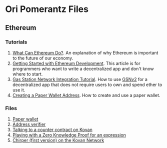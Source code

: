 # Ori Pomerantz Files


## Ethereum

### Tutorials

1. [What Can Ethereum Do?](https://github.com/qbzzt/etherdocs/blob/master/what_can_Ethereum_do.md). An explanation of why
Ethereum is important to the future of our economy.
1. [Getting Started with Ethereum Development](https://github.com/qbzzt/etherdocs/tree/master/startingout). This article is 
for programmers who want to write a decentralized app and don't know where to start.
1. [Gas Station Network Integration Tutorial](https://docs.opengsn.org/tutorials/index.html). How to use 
[GSNv2](https://www.opengsn.org/) for a decentralized app that does not require users to own and spend ether to use it.
1. [Creating a Paper Wallet Address](https://github.com/qbzzt/etherdocs/blob/master/paper_wallet.md). How to create and use
a paper wallet.


### Files

1. [Paper wallet](https://qbzzt.github.io/ethereum/paper_wallet.html)
1. [Address verifier](https://qbzzt.github.io/ethereum/verify_address.html)
1. [Talking to a counter contract on Kovan](https://qbzzt.github.io/ethereum/counter.html)
1. [Playing with a Zero Knowledge Proof for an expression](https://qbzzt.github.io/ethereum/zk-snark.html)
1. [Chirper (first version) on the Kovan Network](https://qbzzt.github.io/ethereum/chipper_01.html)


